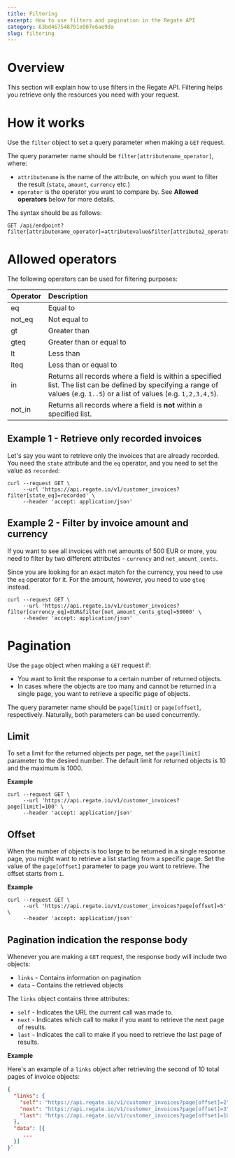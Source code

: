```yaml
---
title: Filtering
excerpt: How to use filters and pagination in the Regate API
category: 63bd467548701e007e6ae9da
slug: filtering
---
```


# Overview

This section will explain how to use filters in the Regate API. Filtering helps you retrieve only the resources you need with your request.

# How it works

Use the `filter` object to set a query parameter when making a `GET` request. 

The query parameter name should be `filter[attributename_operator]`, where:

- `attributename` is the name of the attribute, on which you want to filter the result (`state`, `amount`, `currency` etc.)
- `operator` is the operator you want to compare by. See **Allowed operators** below for more details.

The syntax should be as follows:

```shell
GET /api/endpoint?filter[attributename_operator]=attributevalue&filter[attribute2_operator2]=attribute2value
```

# Allowed operators

The following operators can be used for filtering purposes:

| Operator | Description                                                                                                                                                                 |
| :------- | :-------------------------------------------------------------------------------------------------------------------------------------------------------------------------- |
| eq       | Equal to                                                                                                                                                                    |
| not_eq   | Not equal to                                                                                                                                                                |
| gt       | Greater than                                                                                                                                                                |
| gteq     | Greater than or equal to                                                                                                                                                    |
| lt       | Less than                                                                                                                                                                   |
| lteq     | Less than or equal to                                                                                                                                                       |
| in       | Returns all records where a field is within a specified list. The list can be defined by specifying a range of values (e.g. `1..5`) or a list of values (e.g. `1,2,3,4,5`). |
| not_in   | Returns all records where a field is **not** within a specified list.                                                                                                       |

## Example 1 - Retrieve only recorded invoices

Let's say you want to retrieve only the invoices that are already recorded. You need the `state` attribute and the `eq` operator, and you need to set the value as `recorded`:

```shell
curl --request GET \
     --url 'https://api.regate.io/v1/customer_invoices?filter[state_eq]=recorded' \
     --header 'accept: application/json'
```

## Example 2 - Filter by invoice amount and currency

If you want to see all invoices with net amounts of 500 EUR or more, you need to filter by two different attributes - `currency` and `net_amount_cents`. 

Since you are looking for an exact match for the currency, you need to use the `eq` operator for it. For the amount, however, you need to use `gteq` instead.

```shell
curl --request GET \
     --url 'https://api.regate.io/v1/customer_invoices?filter[currency_eq]=EUR&filter[net_amount_cents_gteq]=50000' \
     --header 'accept: application/json'
```

# Pagination

Use the `page` object when making a `GET` request if:
- You want to limit the response to a certain number of returned objects.
- In cases where the objects are too many and cannot be returned in a single page, you want to retrieve a specific page of objects.

The query parameter name should be `page[limit]` or `page[offset]`, respectively. Naturally, both parameters can be used concurrently.

## Limit

To set a limit for the returned objects per page, set the `page[limit]` parameter to the desired number. The default limit for returned objects is 10 and the maximum is 1000.

**Example**

```shell
curl --request GET \
     --url 'https://api.regate.io/v1/customer_invoices?page[limit]=100' \
     --header 'accept: application/json'
```

## Offset

When the number of objects is too large to be returned in a single response page, you might want to retrieve a list starting from a specific page. Set the value of the `page[offset]` parameter to page you want to retrieve. The offset starts from `1`.

**Example**

```shell
curl --request GET \
     --url 'https://api.regate.io/v1/customer_invoices?page[offset]=5' \
     --header 'accept: application/json'
```

## Pagination indication the response body

Whenever you are making a `GET` request, the response body will include two objects:

- `links` - Contains information on pagination
- `data` - Contains the retrieved objects

The `links` object contains three attributes:

- `self` - Indicates the URL the current call was made to.
- `next` - Indicates which call to make if you want to retrieve the next page of results.
- `last` - Indicates the call to make if you need to retrieve the last page of results.

**Example**

Here's an example of a `links` object after retrieving the second of 10 total pages of invoice objects:

```json
{
  "links": {
    "self": "https://api.regate.io/v1/customer_invoices?page[offset]=2",
    "next": "https://api.regate.io/v1/customer_invoices?page[offset]=3",
    "last": "https://api.regate.io/v1/customer_invoices?page[offset]=10"
  },
  "data": [{
     ...
  }]
}`
